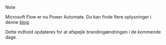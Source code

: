 > [!NOTE]
> Microsoft Flow er nu Power Automate. Du kan finde flere oplysninger i denne [blog](https://aka.ms/flow-now-pa).
> 
> Dette indhold opdateres for at afspejle brandingændringen i de kommende dage.
